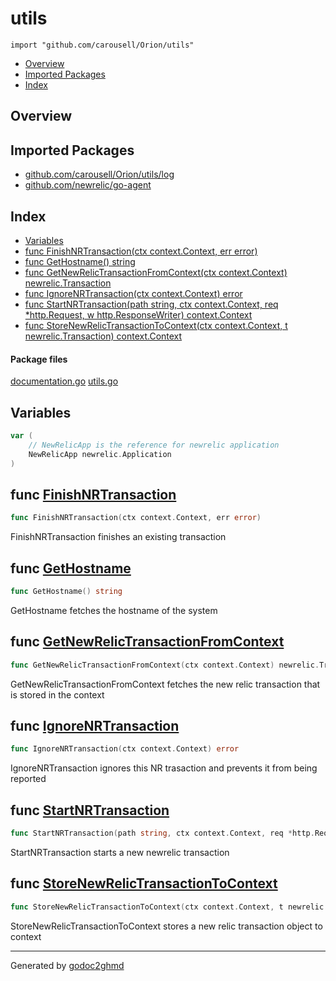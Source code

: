 # utils
`import "github.com/carousell/Orion/utils"`

* [Overview](#pkg-overview)
* [Imported Packages](#pkg-imports)
* [Index](#pkg-index)

## <a name="pkg-overview">Overview</a>

## <a name="pkg-imports">Imported Packages</a>

- [github.com/carousell/Orion/utils/log](./log)
- [github.com/newrelic/go-agent](https://godoc.org/github.com/newrelic/go-agent)

## <a name="pkg-index">Index</a>
* [Variables](#pkg-variables)
* [func FinishNRTransaction(ctx context.Context, err error)](#FinishNRTransaction)
* [func GetHostname() string](#GetHostname)
* [func GetNewRelicTransactionFromContext(ctx context.Context) newrelic.Transaction](#GetNewRelicTransactionFromContext)
* [func IgnoreNRTransaction(ctx context.Context) error](#IgnoreNRTransaction)
* [func StartNRTransaction(path string, ctx context.Context, req \*http.Request, w http.ResponseWriter) context.Context](#StartNRTransaction)
* [func StoreNewRelicTransactionToContext(ctx context.Context, t newrelic.Transaction) context.Context](#StoreNewRelicTransactionToContext)

#### <a name="pkg-files">Package files</a>
[documentation.go](./documentation.go) [utils.go](./utils.go) 

## <a name="pkg-variables">Variables</a>
``` go
var (
    // NewRelicApp is the reference for newrelic application
    NewRelicApp newrelic.Application
)
```

## <a name="FinishNRTransaction">func</a> [FinishNRTransaction](./utils.go#L70)
``` go
func FinishNRTransaction(ctx context.Context, err error)
```
FinishNRTransaction finishes an existing transaction

## <a name="GetHostname">func</a> [GetHostname](./utils.go#L23)
``` go
func GetHostname() string
```
GetHostname fetches the hostname of the system

## <a name="GetNewRelicTransactionFromContext">func</a> [GetNewRelicTransactionFromContext](./utils.go#L33)
``` go
func GetNewRelicTransactionFromContext(ctx context.Context) newrelic.Transaction
```
GetNewRelicTransactionFromContext fetches the new relic transaction that is stored in the context

## <a name="IgnoreNRTransaction">func</a> [IgnoreNRTransaction](./utils.go#L79)
``` go
func IgnoreNRTransaction(ctx context.Context) error
```
IgnoreNRTransaction ignores this NR trasaction and prevents it from being reported

## <a name="StartNRTransaction">func</a> [StartNRTransaction](./utils.go#L50)
``` go
func StartNRTransaction(path string, ctx context.Context, req *http.Request, w http.ResponseWriter) context.Context
```
StartNRTransaction starts a new newrelic transaction

## <a name="StoreNewRelicTransactionToContext">func</a> [StoreNewRelicTransactionToContext](./utils.go#L45)
``` go
func StoreNewRelicTransactionToContext(ctx context.Context, t newrelic.Transaction) context.Context
```
StoreNewRelicTransactionToContext stores a new relic transaction object to context

- - -
Generated by [godoc2ghmd](https://github.com/GandalfUK/godoc2ghmd)
